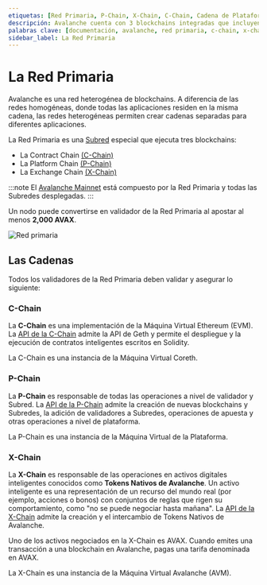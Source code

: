 ```yaml
---
etiquetas: [Red Primaria, P-Chain, X-Chain, C-Chain, Cadena de Plataforma, Cadena de Contratos]
descripción: Avalanche cuenta con 3 blockchains integradas que incluyen la Exchange Chain (X-Chain), la Platform Chain (P-Chain) y la Contract Chain (C-Chain). Más información aquí.
palabras clave: [documentación, avalanche, red primaria, c-chain, x-chain, p-chain, cadena de plataforma, cadena de contratos]
sidebar_label: La Red Primaria
---
```


# La Red Primaria

Avalanche es una red heterogénea de blockchains. A diferencia de las redes homogéneas, donde todas las aplicaciones residen en la misma cadena, las redes heterogéneas permiten crear cadenas separadas para diferentes aplicaciones.

La Red Primaria es una [Subred](subnets-overview.md) especial que ejecuta tres blockchains:

- La Contract Chain [(C-Chain)](avalanche-platform.md#c-chain)
- La Platform Chain [(P-Chain)](avalanche-platform.md#p-chain)
- La Exchange Chain [(X-Chain)](avalanche-platform.md#x-chain)

:::note
El [Avalanche Mainnet](/learn/avalanche/mainnet.md) está compuesto por la Red Primaria y todas las Subredes desplegadas.
:::

Un nodo puede convertirse en validador de la Red Primaria al apostar al menos **2,000 AVAX**.

![Red primaria](/img/primary-network.png)

## Las Cadenas

Todos los validadores de la Red Primaria deben validar y asegurar lo siguiente:

### C-Chain

La **C-Chain** es una implementación de la Máquina Virtual Ethereum (EVM). La [API de la C-Chain](/reference/avalanchego/c-chain/api.md) admite la API de Geth y permite el despliegue y la ejecución de contratos inteligentes escritos en Solidity.

La C-Chain es una instancia de la Máquina Virtual Coreth.

### P-Chain

La **P-Chain** es responsable de todas las operaciones a nivel de validador y Subred. La [API de la P-Chain](/reference/avalanchego/p-chain/api.md) admite la creación de nuevas blockchains y Subredes, la adición de validadores a Subredes, operaciones de apuesta y otras operaciones a nivel de plataforma.

La P-Chain es una instancia de la Máquina Virtual de la Plataforma.

### X-Chain

La **X-Chain** es responsable de las operaciones en activos digitales inteligentes conocidos como **Tokens Nativos de Avalanche**. Un activo inteligente es una representación de un recurso del mundo real (por ejemplo, acciones o bonos) con conjuntos de reglas que rigen su comportamiento, como "no se puede negociar hasta mañana". La [API de la X-Chain](/reference/avalanchego/x-chain/api.md) admite la creación y el intercambio de Tokens Nativos de Avalanche.

Uno de los activos negociados en la X-Chain es AVAX. Cuando emites una transacción a una blockchain en Avalanche, pagas una tarifa denominada en AVAX.

La X-Chain es una instancia de la Máquina Virtual Avalanche (AVM).